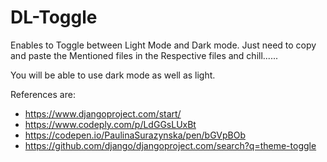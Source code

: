 # DL-Toggle
Enables to Toggle between Light Mode and Dark mode.
Just need to copy and paste the Mentioned files in the Respective files and chill......

You will be able to use dark mode as well as light.

References are: 
- https://www.djangoproject.com/start/
-  https://www.codeply.com/p/LdGGsLUxBt
- https://codepen.io/PaulinaSurazynska/pen/bGVpBOb
- https://github.com/django/djangoproject.com/search?q=theme-toggle
